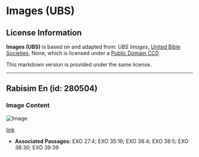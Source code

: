 # Images (UBS)

## License Information

**Images (UBS)** is based on and adapted from: _UBS Images_, [United Bible Societies](https://unitedbiblesocieties.org/), None, which is licensed under a [Public Domain CC0](https://creativecommons.org/public-domain/cc0/).

This markdown version is provided under the same license.



--------------------------------

## Rabisim En (id: 280504)

### Image Content

![Image](https://cdn.aquifer.bible/aquifer-content/resources/Media/WEB-0445_grating_en.jpg)

[link](https://cdn.aquifer.bible/aquifer-content/resources/Media/WEB-0445_grating_en.jpg)

* **Associated Passages:** EXO 27:4; EXO 35:16; EXO 38:4; EXO 38:5; EXO 38:30; EXO 39:39

